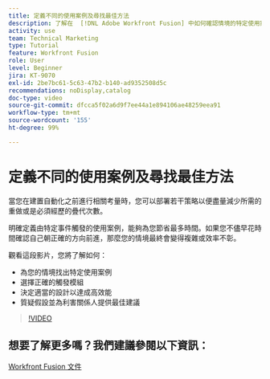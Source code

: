 ```yaml
---
title: 定義不同的使用案例及尋找最佳方法
description: 了解在  [!DNL Adobe Workfront Fusion] 中如何確認情境的特定使用案例、決定適當的設計並為利害關係人提供最佳建議。
activity: use
team: Technical Marketing
type: Tutorial
feature: Workfront Fusion
role: User
level: Beginner
jira: KT-9070
exl-id: 2be7bc61-5c63-47b2-b140-ad9352508d5c
recommendations: noDisplay,catalog
doc-type: video
source-git-commit: dfcca5f02a6d9f7ee44a1e894106ae48259eea91
workflow-type: tm+mt
source-wordcount: '155'
ht-degree: 99%

---
```


# 定義不同的使用案例及尋找最佳方法

當您在建置自動化之前進行相關考量時，您可以部署若干策略以便盡量減少所需的重做或是必須經歷的疊代次數。

明確定義由特定事件觸發的使用案例，能夠為您節省最多時間。如果您不儘早花時間確認自己朝正確的方向前進，那麼您的情境最終會變得複雜或效率不彰。

觀看這段影片，您將了解如何：

* 為您的情境找出特定使用案例
* 選擇正確的觸發模組
* 決定適當的設計以達成高效能
* 質疑假設並為利害關係人提供最佳建議

>[!VIDEO](https://video.tv.adobe.com/v/335311/?quality=12&learn=on&enablevpops)

## 想要了解更多嗎？我們建議參閱以下資訊：

[Workfront Fusion 文件](https://experienceleague.adobe.com/en/docs/workfront-fusion/using/get-started-with-fusion/understand-workfront-fusion/workfront-fusion-overview)
